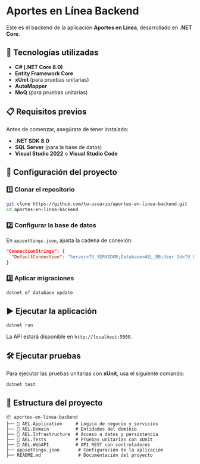 # Aportes en Línea Backend

Este es el backend de la aplicación **Aportes en Línea**, desarrollado en **.NET Core**.

## 📌 Tecnologías utilizadas
- **C# (.NET Core 8.0)**
- **Entity Framework Core**
- **xUnit** (para pruebas unitarias)
- **AutoMapper**
- **MoQ** (para pruebas unitarias)

## 📋 Requisitos previos
Antes de comenzar, asegúrate de tener instalado:
- **.NET SDK 8.0**
- **SQL Server** (para la base de datos)
- **Visual Studio 2022** o **Visual Studio Code**

## 🚀 Configuración del proyecto

### 1️⃣ Clonar el repositorio
```sh
git clone https://github.com/tu-usuario/aportes-en-linea-backend.git
cd aportes-en-linea-backend
```

### 2️⃣ Configurar la base de datos
En `appsettings.json`, ajusta la cadena de conexión:
```json
"ConnectionStrings": {
  "DefaultConnection": "Server=TU_SERVIDOR;Database=AEL_DB;User Id=TU_USUARIO;Password=TU_CONTRASEÑA;"
}
```

### 3️⃣ Aplicar migraciones
```sh
dotnet ef database update
```

## ▶️ Ejecutar la aplicación
```sh
dotnet run
```

La API estará disponible en `http://localhost:5000`.

## 🛠️ Ejecutar pruebas
Para ejecutar las pruebas unitarias con **xUnit**, usa el siguiente comando:
```sh
dotnet test
```

## 📁 Estructura del proyecto
```
📦 aportes-en-linea-backend
├── 📂 AEL.Application     # Lógica de negocio y servicios
├── 📂 AEL.Domain          # Entidades del dominio
├── 📂 AEL.Infrastructure  # Acceso a datos y persistencia
├── 📂 AEL.Tests           # Pruebas unitarias con xUnit
├── 📂 AEL.WebAPI          # API REST con controladores
├── appsettings.json       # Configuración de la aplicación
├── README.md              # Documentación del proyecto
```
